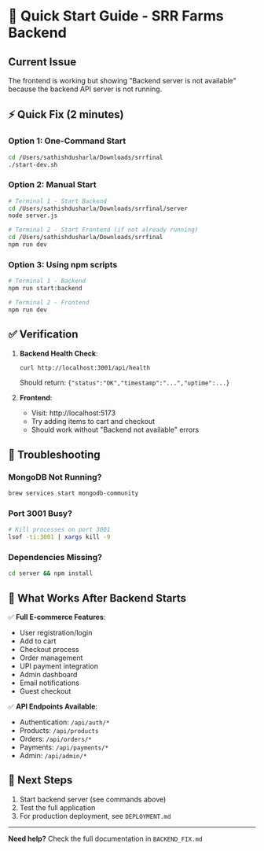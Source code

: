 # 🚀 Quick Start Guide - SRR Farms Backend

## Current Issue
The frontend is working but showing "Backend server is not available" because the backend API server is not running.

## ⚡ Quick Fix (2 minutes)

### Option 1: One-Command Start
```bash
cd /Users/sathishdusharla/Downloads/srrfinal
./start-dev.sh
```

### Option 2: Manual Start
```bash
# Terminal 1 - Start Backend
cd /Users/sathishdusharla/Downloads/srrfinal/server
node server.js

# Terminal 2 - Start Frontend (if not already running)
cd /Users/sathishdusharla/Downloads/srrfinal
npm run dev
```

### Option 3: Using npm scripts
```bash
# Terminal 1 - Backend
npm run start:backend

# Terminal 2 - Frontend
npm run dev
```

## ✅ Verification

1. **Backend Health Check**:
   ```bash
   curl http://localhost:3001/api/health
   ```
   Should return: `{"status":"OK","timestamp":"...","uptime":...}`

2. **Frontend**: 
   - Visit: http://localhost:5173
   - Try adding items to cart and checkout
   - Should work without "Backend not available" errors

## 🔧 Troubleshooting

### MongoDB Not Running?
```bash
brew services start mongodb-community
```

### Port 3001 Busy?
```bash
# Kill processes on port 3001
lsof -ti:3001 | xargs kill -9
```

### Dependencies Missing?
```bash
cd server && npm install
```

## 📱 What Works After Backend Starts

✅ **Full E-commerce Features**:
- User registration/login
- Add to cart
- Checkout process
- Order management
- UPI payment integration
- Admin dashboard
- Email notifications
- Guest checkout

✅ **API Endpoints Available**:
- Authentication: `/api/auth/*`
- Products: `/api/products`
- Orders: `/api/orders/*`
- Payments: `/api/payments/*`
- Admin: `/api/admin/*`

## 🎯 Next Steps

1. Start backend server (see commands above)
2. Test the full application
3. For production deployment, see `DEPLOYMENT.md`

---
**Need help?** Check the full documentation in `BACKEND_FIX.md`
